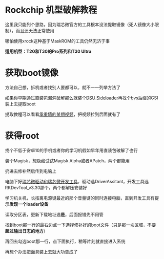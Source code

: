 # Rockchip 机型破解教程

这里我只能列个思路，因为瑞芯微官方的工具根本没法提取镜像（死人镜像大小限制），而且还无法正常使用

哪怕使用xrock这种基于MaskROM的工具仍然无济于事

**适用机型：T20和T30的Pro系列和T30 Ultra**

# 获取boot镜像

方法自己想，拆机或者找别人要都可以，就不一一列举方法了

如果你早期通过直装包漏洞破解那么就装个[DSU Sideloader](https://github.com/VegaBobo/DSU-Sideloader/releases)再找个bvs后缀的GSI装上去提取boot

提取教程可以看看[承重墙的某期视频](https://www.bilibili.com/video/BV1WbokYVEXC/?spm_id_from=333.1387.upload.video_card.click&vd_source=c79281fc1237ff589f2bc88222e43b2a)，把视频拉到后面就有了

# 获得root

找个不低于安卓10的手机或者你的学习机假如早年用直装包破解了也行

装个Magisk，想隐藏试试Magisk Alpha或者APatch，两个都能用

扔进去修补然后传到电脑上

电脑下好[瑞芯微驱动和瑞芯微开发工具](https://meta.box.lenovo.com/v/link/view/02755469abfe4930a3425742d8d31ea2)，驱动选DriverAssitant，开发工具选RKDevTool_v3.30那个，两个都解压安装好

学习机关机，长按离电源键最近的那个音量键的同时连接电脑，直到开发工具有提示**发现一个loader设备**

读取分区表，更新下载地址选**是**，后面报错先不用管

找到boot那一行的最右边点一下选择修补好的boot文件（只是那一块区域，不要**超过输出日志的地方**）

再回去勾选boot那一行，点下面执行，稍等片刻就直接进入系统

再想个办法把面具装上去就大功告成了
